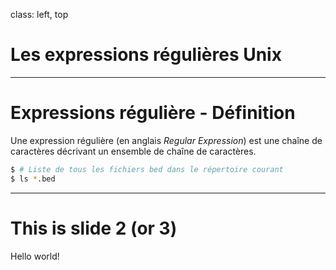 class: left, top

# Les expressions régulières Unix

--- 

# Expressions régulière - Définition
Une expression régulière (en anglais *Regular Expression*) 
est une chaîne de caractères décrivant un ensemble de chaîne de
caractères.

```bash
$ # Liste de tous les fichiers bed dans le répertoire courant
$ ls *.bed
```

---

# This is slide 2 (or 3)

Hello world!